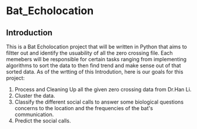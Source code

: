 # Bat_Echolocation

## Introduction
This is a Bat Echolocation project that will be written in Python that aims to filtter out and identify the usuability of all the zero crossing file. Each memebers will be responsible for certain tasks ranging from implementing algorithms to sort the data to then find trend and make sense out of that sorted data. As of the wrtting of this Introdution, here is our goals for this project: 
1. Process and Cleaning Up all the given zero crossing data from Dr.Han Li.
2. Cluster the data.
3. Classify the different social calls to answer some biological questions concerns to the location and the frequencies of the bat's communication.
4. Predict the social calls.
